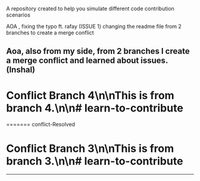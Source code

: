 

A repository created to help you simulate different code contribution scenarios

AOA , fixing the typo ft. rafay (ISSUE 1)
changing the readme file from 2 branches to create a merge conflict



Aoa, also from my side, from 2 branches I create a merge conflict and learned about issues. (Inshal)
---------------------------------------------

# Conflict Branch 4\n\nThis is from branch 4.\n\n# learn-to-contribute
======= conflict-Resolved
# Conflict Branch 3\n\nThis is from branch 3.\n\n# learn-to-contribute

----------------------------------------------------
